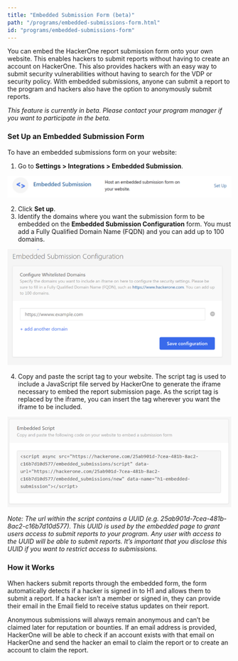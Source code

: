 ```yaml
---
title: "Embedded Submission Form (beta)"
path: "/programs/embedded-submissions-form.html"
id: "programs/embedded-submissions-form"
---
```


You can embed the HackerOne report submission form onto your own website. This enables hackers to submit reports without having to create an account on HackerOne. This also provides hackers with an easy way to submit security vulnerabilities without having to search for the VDP or security policy. With embedded submissions, anyone can submit a report to the program and hackers also have the option to anonymously submit reports.

<i>This feature is currently in beta. Please contact your program manager if you want to participate in the beta.</i>

### Set Up an Embedded Submission Form  
To have an embedded submissions form on your website:
1. Go to <b>Settings > Integrations > Embedded Submission</b>.

![embedded-submissions-1](./images/embedded-submissions-1.png)

2. Click <b>Set up</b>.
3. Identify the domains where you want the submission form to be embedded on the <b>Embedded Submission Configuration</b> form. You must add a Fully Qualified Domain Name (FQDN) and you can add up to 100 domains.

![embedded-submissions-2](./images/embedded-submissions-2.png)

4. Copy and paste the script tag to your website. The script tag is used to include a JavaScript file served by HackerOne to generate the iframe necessary to embed the report submission page.  As the script tag is replaced by the iframe, you can insert the tag wherever you want the iframe to be included.

![embedded-submissions-3](./images/embedded-submissions-3.png)

<i>Note: The url within the script contains a UUID (e.g. 25ab901d-7cea-481b-8ac2-c16b7d10d577). This UUID is used by the embedded page to grant users access to submit reports to your program. Any user with access to the UUID will be able to submit reports. It’s important that you disclose this UUID if you want to restrict access to submissions.</i>

### How it Works
When hackers submit reports through the embedded form, the form automatically detects if a hacker is signed in to H1 and allows them to submit a report. If a hacker isn’t a member or signed in, they can provide their email in the Email field to receive status updates on their report.  

Anonymous submissions will always remain anonymous and can’t be claimed later for reputation or bounties. If an email address is provided, HackerOne will be able to check if an account exists with that email on HackerOne and send the hacker an email to claim the report or to create an account to claim the report.
